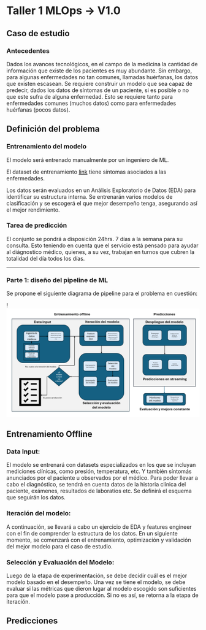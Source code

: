 # Taller 1 MLOps -> V1.0

## Caso de estudio
### Antecedentes

Dados los avances tecnológicos, en el campo de la medicina la cantidad de información que existe de los pacientes es muy abundante. Sin embargo, para algunas enfermedades no tan comunes, llamadas huérfanas, los datos que existen escasean. Se requiere construir un modelo que sea capaz de predecir, dados los datos de síntomas de un paciente, si es posible o no que este sufra de alguna enfermedad. Esto se requiere tanto para enfermedades comunes (muchos datos) como para enfermedades huérfanas (pocos datos). 

## Definición del problema

### Entrenamiento del modelo

El modelo será entrenado manualmente por un ingeniero de ML.

El dataset de entrenamiento [link](https://www.kaggle.com/datasets/uom190346a/disease-symptoms-and-patient-profile-dataset/data) tiene síntomas asociados a las enfermedades.

Los datos serán evaluados en un Análisis Exploratorio de Datos (EDA) para identificar su estructura interna. Se entrenarán varios modelos de clasificación y se escogerá el que mejor desempeño tenga, asegurando así el mejor rendimiento.

### Tarea de predicción

El conjunto se pondrá a disposición 24hrs. 7 días a la semana para su consulta. Esto teniendo en cuenta que el servicio está pensado para ayudar al diágnostico médico, quienes, a su vez, trabajan en turnos que cubren la totalidad del día todos los días.

---

### Parte 1: diseño del pipeline de ML

Se propone el siguiente diagrama de pipeline para el problema en cuestión:

!![ML_Pipeline](./img/Pipeline1.png)

## Entrenamiento Offline

### Data Input:

El modelo se entrenará con datasets especializados en los que se incluyan mediciones clínicas, como presión, temperatura, etc. Y también síntomás anunciados por el paciente u observados por el médico. Para poder llevar a cabo el diagnóstico, se tendrá en cuenta datos de la historia clínica del paciente, exámenes, resultados de laboratios etc. Se definirá el esquema que seguirán los datos. 


### Iteración del modelo:

A continuación, se llevará a cabo un ejercicio de EDA y features engineer con el fin de comprender la estructura de los datos. En un siguiente momento, se comenzará con el entrenamiento, optimización y validación del mejor modelo para el caso de estudio.


### Selección y Evaluación del Modelo:

Luego de la etapa de experimentación, se debe decidir cuál es el mejor modelo basado en el desempeño. Una vez se tiene el modelo, se debe evaluar si las métricas que dieron lugar al modelo escogido son suficientes para que el modelo pase a producción. Si no es así, se retorna a la etapa de iteración. 

## Predicciones

